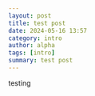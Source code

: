 ```yaml
---
layout: post
title: test post
date: 2024-05-16 13:57
category: intro
author: alpha
tags: [intro]
summary: test post
---
```


testing